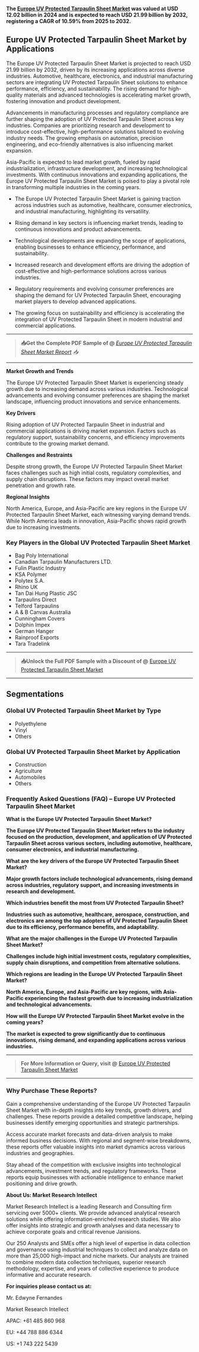 <p><strong>The <a href="https://www.marketresearchintellect.com/download-sample/?rid=1082169&amp;utm_source=Pulse-April-Europe&amp;utm_medium=852">Europe UV Protected Tarpaulin Sheet Market</a> was valued at USD 12.02 billion in 2024 and is expected to reach USD 21.99 billion by 2032, registering a CAGR of 10.59% from 2025 to 2032.</strong></p><h2>Europe UV Protected Tarpaulin Sheet Market by Applications&nbsp;</h2><p><p>The Europe UV Protected Tarpaulin Sheet Market is projected to reach USD 21.99 billion by 2032, driven by its increasing applications across diverse industries. Automotive, healthcare, electronics, and industrial manufacturing sectors are integrating UV Protected Tarpaulin Sheet solutions to enhance performance, efficiency, and sustainability. The rising demand for high-quality materials and advanced technologies is accelerating market growth, fostering innovation and product development.</p><p>Advancements in manufacturing processes and regulatory compliance are further shaping the adoption of UV Protected Tarpaulin Sheet across key industries. Companies are prioritizing research and development to introduce cost-effective, high-performance solutions tailored to evolving industry needs. The growing emphasis on automation, precision engineering, and eco-friendly alternatives is also influencing market expansion.</p><p>Asia-Pacific is expected to lead market growth, fueled by rapid industrialization, infrastructure development, and increasing technological investments. With continuous innovations and expanding applications, the Europe UV Protected Tarpaulin Sheet Market is poised to play a pivotal role in transforming multiple industries in the coming years.</p></p><ul><li><p>The Europe UV Protected Tarpaulin Sheet Market is gaining traction across industries such as automotive, healthcare, consumer electronics, and industrial manufacturing, highlighting its versatility.</p></li><li><p>Rising demand in key sectors is influencing market trends, leading to continuous innovations and product advancements.</p></li><li><p>Technological developments are expanding the scope of applications, enabling businesses to enhance efficiency, performance, and sustainability.</p></li><li><p>Increased research and development efforts are driving the adoption of cost-effective and high-performance solutions across various industries.</p></li><li><p>Regulatory requirements and evolving consumer preferences are shaping the demand for UV Protected Tarpaulin Sheet, encouraging market players to develop advanced applications.</p></li><li><p>The growing focus on sustainability and efficiency is accelerating the integration of UV Protected Tarpaulin Sheet in modern industrial and commercial applications.</p></li></ul><hr /><blockquote><p><strong><span class="font-[700]">📥Get the Complete PDF Sample of @ </span></strong><em><span class="font-[700]"><a href="https://www.marketresearchintellect.com/download-sample/?rid=1082169&amp;utm_source=Pulse-April-Europe&amp;utm_medium=852" target="_blank" data-tracking-control-name="article-ssr-frontend-pulse_little-text-block" data-tracking-will-navigate="" data-test-link="">Europe UV Protected Tarpaulin Sheet Market Report</a>&nbsp;📥</span></em></p></blockquote><hr /><p class="" data-start="77" data-end="360"><strong data-start="77" data-end="105">Market Growth and Trends</strong></p><p class="" data-start="77" data-end="360">The Europe UV Protected Tarpaulin Sheet Market is experiencing steady growth due to increasing demand across various industries. Technological advancements and evolving consumer preferences are shaping the market landscape, influencing product innovations and service enhancements.</p><p class="" data-start="362" data-end="606"><strong data-start="362" data-end="377">Key Drivers</strong></p><p class="" data-start="362" data-end="606">Rising adoption of UV Protected Tarpaulin Sheet in industrial and commercial applications is driving market expansion. Factors such as regulatory support, sustainability concerns, and efficiency improvements contribute to the growing market demand.</p><p class="" data-start="608" data-end="849"><strong data-start="608" data-end="637">Challenges and Restraints</strong></p><p class="" data-start="608" data-end="849">Despite strong growth, the Europe UV Protected Tarpaulin Sheet Market faces challenges such as high initial costs, regulatory complexities, and supply chain disruptions. These factors may impact overall market penetration and growth rate.</p><p class="" data-start="851" data-end="1095"><strong data-start="851" data-end="872">Regional Insights</strong></p><p class="" data-start="851" data-end="1095">North America, Europe, and Asia-Pacific are key regions in the Europe UV Protected Tarpaulin Sheet Market, each witnessing varying demand trends. While North America leads in innovation, Asia-Pacific shows rapid growth due to increasing investments.</p><p><h3>Key Players in the Global UV Protected Tarpaulin Sheet Market </h3><ul><li>Bag Poly International</li><li> Canadian Tarpaulin Manufacturers LTD.</li><li> Fulin Plastic Industry</li><li> KSA Polymer</li><li> Polytex S.A.</li><li> Rhino UK</li><li> Tan Dai Hung Plastic JSC</li><li> Tarpaulins Direct</li><li> Telford Tarpaulins</li><li> A & B Canvas Australia</li><li> Cunningham Covers</li><li> Dolphin Impex</li><li> German Hanger</li><li> Rainproof Exports</li><li> Tara Tradelink</li></ul></p><hr /><blockquote><p><strong>📥Unlock the Full PDF Sample with a Discount of @</strong> <a href="https://www.marketresearchintellect.com/ask-for-discount/?rid=1082169&amp;utm_source=Pulse-April-Europe&amp;utm_medium=852">Europe UV Protected Tarpaulin Sheet Market</a></p></blockquote><hr /><p><h2>Segmentations</h2><h3>Global UV Protected Tarpaulin Sheet Market by Type</h3><ul><li>Polyethylene</li><li>Vinyl</li><li>Others</li></ul><h3>Global UV Protected Tarpaulin Sheet Market by Application</h3><ul><li>Construction</li><li>Agriculture</li><li>Automobiles</li><li>Others</li></ul></p><h3><strong>Frequently Asked Questions (FAQ) &ndash; Europe UV Protected Tarpaulin Sheet Market</strong></h3><p><strong>What is the Europe UV Protected Tarpaulin Sheet Market?</strong></p><p><strong>The Europe UV Protected Tarpaulin Sheet Market refers to the industry focused on the production, development, and application of UV Protected Tarpaulin Sheet across various sectors, including automotive, healthcare, consumer electronics, and industrial manufacturing.</strong></p><p><strong>What are the key drivers of the Europe UV Protected Tarpaulin Sheet Market?</strong></p><p><strong>Major growth factors include technological advancements, rising demand across industries, regulatory support, and increasing investments in research and development.</strong></p><p><strong>Which industries benefit the most from UV Protected Tarpaulin Sheet?</strong></p><p><strong>Industries such as automotive, healthcare, aerospace, construction, and electronics are among the top adopters of UV Protected Tarpaulin Sheet due to its efficiency, performance benefits, and adaptability.</strong></p><p><strong>What are the major challenges in the Europe UV Protected Tarpaulin Sheet Market?</strong></p><p><strong>Challenges include high initial investment costs, regulatory complexities, supply chain disruptions, and competition from alternative solutions.</strong></p><p><strong>Which regions are leading in the Europe UV Protected Tarpaulin Sheet Market?</strong></p><p><strong>North America, Europe, and Asia-Pacific are key regions, with Asia-Pacific experiencing the fastest growth due to increasing industrialization and technological advancements.</strong></p><p><strong>How will the Europe UV Protected Tarpaulin Sheet Market evolve in the coming years?</strong></p><p><strong>The market is expected to grow significantly due to continuous innovations, rising demand, and expanding applications across various industries.</strong></p><hr /><blockquote><p><span class="font-[700]"><strong>For More Information or Query, visit&nbsp;@</strong>&nbsp;</span><span class="font-[700]"><a href="https://www.marketresearchintellect.com/product/uv-protected-tarpaulin-sheet-market/?utm_source=Linkedin&utm_medium=852" target="_blank" data-tracking-control-name="article-ssr-frontend-pulse_little-text-block" data-tracking-will-navigate="" data-test-link="">Europe UV Protected Tarpaulin Sheet Market</a></span></p></blockquote><hr /><h3><strong data-start="0" data-end="31">Why Purchase These Reports?</strong></h3><p class="" data-start="35" data-end="297">Gain a comprehensive understanding of the Europe UV Protected Tarpaulin Sheet Market with in-depth insights into key trends, growth drivers, and challenges. These reports provide a detailed competitive landscape, helping businesses identify emerging opportunities and strategic partnerships.</p><p class="" data-start="299" data-end="540">Access accurate market forecasts and data-driven analysis to make informed business decisions. With regional and segment-wise breakdowns, these reports offer valuable insights into market dynamics across various industries and geographies.</p><p class="" data-start="542" data-end="784">Stay ahead of the competition with exclusive insights into technological advancements, investment trends, and regulatory frameworks. These reports equip businesses with actionable intelligence to enhance market positioning and drive growth.</p><p><strong><span class="font-[700]">About Us: Market Research Intellect</span></strong></p><p><span class="">Market Research Intellect is a leading Research and Consulting firm servicing over 5000+ clients. We provide advanced analytical research solutions while offering information-enriched research studies.&nbsp;</span>We also offer insights into strategic and growth analyses and data necessary to achieve corporate goals and critical revenue Janisions.</p><p><span class="">Our 250 Analysts and SMEs offer a high level of expertise in data collection and governance using industrial techniques to collect and analyze data on more than 25,000 high-impact and niche markets. Our analysts are trained to combine modern data collection techniques, superior research methodology, expertise, and years of collective experience to produce informative and accurate research.</span></p><p><strong>For inquiries please contact us at:</strong></p><p>Mr. Edwyne Fernandes</p><p>Market Research Intellect</p><p>APAC: +61 485 860 968</p><p>EU: +44 788 886 6344</p><p>US: +1 743 222 5439</p>
